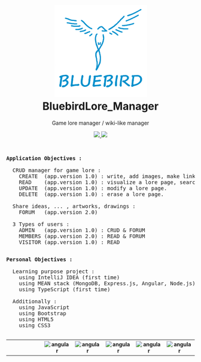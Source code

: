 <h1 align="center">
    <br>
      <a href="https://raw.githubusercontent.com/Siliver4/BluebirdLore_Manager/master/assets/img/bluebird_logo.png">
        <img src="assets/img/bluebird_logo.png" alt="BluebirdLore_Manager_logo" width="247">
      </a>
    <br>
      BluebirdLore_Manager
    <br>
</h1>

<p align="center">
    Game lore manager / wiki-like manager
</p>

<p align="center">
  <a href="https://github.com/Siliver4/BluebirdLore_Manager/releases">
    <img src="https://img.shields.io/github/release/Siliver4/BluebirdLore_Manager.svg">
  </a>
  <a href="https://github.com/Siliver4/BluebirdLore_Manager/issues?q=is%3Aissue+is%3Aclosed">
      <img src="https://img.shields.io/github/issues-closed-raw/Siliver4/BluebirdLore_Manager.svg">
  </a>
</p>

<br>
    
<pre>
<b>Application Objectives :</b>

  CRUD manager for game lore :
    CREATE  (app.version 1.0) : write, add images, make links to a lore page.
    READ    (app.version 1.0) : visualize a lore page, search & sort by area/.../name/gender.
    UPDATE  (app.version 1.0) : modify a lore page.
    DELETE  (app.version 1.0) : erase a lore page.
  
  Share ideas, ... , artworks, drawings :
    FORUM   (app.version 2.0)

  3 Types of users :
    ADMIN   (app.version 1.0) : CRUD & FORUM
    MEMBERS (app.version 2.0) : READ & FORUM
    VISITOR (app.version 1.0) : READ

</pre>

<pre>
<b>Personal Objectives :</b>

  Learning purpose project :
    using IntelliJ IDEA (first time)
    using MEAN stack (MongoDB, Express.js, Angular, Node.js) (all four are first time)
    using TypeScript (first time)

  Additionally :
    using JavaScript
    using Bootstrap
    using HTML5
    using CSS3
    
</pre>

<table>
  <tr>
      <th width="81px"></th>
      <th><img src="https://upload.wikimedia.org/wikipedia/commons/thumb/d/d5/IntelliJ_IDEA_Logo.svg/220px-IntelliJ_IDEA_Logo.svg.png" alt="angular" height="71"></th>
      <th><img src="https://upload.wikimedia.org/wikipedia/en/thumb/4/45/MongoDB-Logo.svg/250px-MongoDB-Logo.svg.png" alt="angular" height="47"></th> 
      <th><img src="https://upload.wikimedia.org/wikipedia/commons/thumb/6/64/Expressjs.png/220px-Expressjs.png" alt="angular" height="47"></th>
      <th><img src="https://angular.io/assets/images/logos/angular/shield-large.svg" alt="angular" height="81" style=""></th>
      <th><img src="https://upload.wikimedia.org/wikipedia/commons/thumb/d/d9/Node.js_logo.svg/220px-Node.js_logo.svg.png" alt="angular" height="60"></th>
  </tr>
</table>
